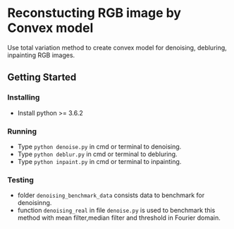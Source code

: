 # Reconstucting RGB image by Convex model

Use total variation method to create convex model for denoising, debluring, inpainting RGB images. 

## Getting Started
### Installing
* Install python >= 3.6.2
### Running
* Type ```python denoise.py``` in cmd or terminal to denoising.
* Type ```python deblur.py``` in cmd or terminal to debluring.
* Type ```python inpaint.py``` in cmd or terminal to inpainting.
### Testing
* folder ```denoising_benchmark_data``` consists data to benchmark for denoisinng.
* function ```denoising_real``` in file ```denoise.py``` is used to benchmark this method with mean filter,median filter and threshold in Fourier domain.
